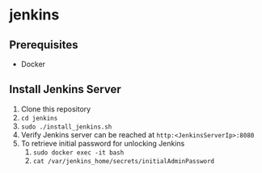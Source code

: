 # jenkins

## Prerequisites
* Docker

## Install Jenkins Server
1. Clone this repository
1. `cd jenkins`
1. `sudo ./install_jenkins.sh`
1. Verify Jenkins server can be reached at `http:<JenkinsServerIp>:8080`
1. To retrieve initial password for unlocking Jenkins
    1. `sudo docker exec -it bash`
    1. `cat /var/jenkins_home/secrets/initialAdminPassword`
